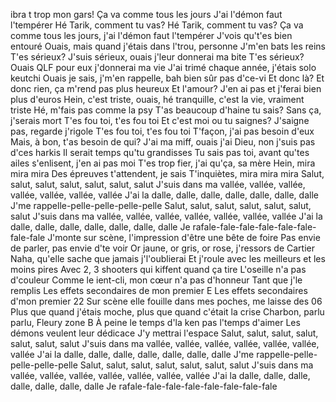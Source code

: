 ibra t trop mon gars!
Ça va comme tous les jours
J'ai l'démon faut l'tempérer
Hé Tarik, comment tu vas?
Hé Tarik, comment tu vas?
Ça va comme tous les jours, j'ai l'démon faut l'tempérer
J'vois qu't'es bien entouré
Ouais, mais quand j'étais dans l'trou, personne
J'm'en bats les reins
T'es sérieux? J'suis sérieux, ouais j'leur donnerai ma bite
T'es sérieux? Ouais QLF pour eux j'donnerai ma vie
J'ai trimé chaque année, j'étais solo keutchi
Ouais je sais, j'm'en rappelle, bah bien sûr pas d'ce-vi
Et donc là? Et donc rien, ça m'rend pas plus heureux
Et l'amour? J'en ai pas et j'ferai bien plus d'euros
Hein, c'est triste, ouais, hé tranquille, c'est la vie, vraiment triste
Hé, m'fais pas comme la psy
T'as beaucoup d'haine tu sais?
Sans ça, j'serais mort
T'es fou toi, t'es fou toi
Et c'est moi ou tu saignes?
J'saigne pas, regarde j'rigole
T'es fou toi, t'es fou toi
T'façon, j'ai pas besoin d'eux
Mais, à bon, t'as besoin de qui?
J'ai ma miff, ouais j'ai Dieu, non j'suis pas d'ces harkis
Il serait temps qu'tu grandisses
Tu sais pas toi, avant qu'tes ailes s'enlisent, j'en ai pas moi
T'es trop fier, j'ai qu'ça, sa mère
Hein, mira mira mira
Des épreuves t'attendent, je sais
T'inquiètes, mira mira mira
Salut, salut, salut, salut, salut, salut, salut
J'suis dans ma vallée, vallée, vallée, vallée, vallée, vallée, vallée
J'ai la dalle, dalle, dalle, dalle, dalle, dalle, dalle
J'me rappelle-pelle-pelle-pelle-pelle
Salut, salut, salut, salut, salut, salut, salut
J'suis dans ma vallée, vallée, vallée, vallée, vallée, vallée, vallée
J'ai la dalle, dalle, dalle, dalle, dalle, dalle, dalle
Je rafale-fale-fale-fale-fale-fale-fale-fale
J'monte sur scène, l'impression d'être une bête de foire
Pas envie de parler, pas envie d'te voir
Or jaune, or gris, or rose, j'ressors de Cartier
Naha, qu'elle sache que jamais j'l'oublierai
Et j'roule avec les meilleurs et les moins pires
Avec 2, 3 shooters qui kiffent quand ça tire
L'oseille n'a pas d'couleur
Comme le ient-cli, mon cœur n'a pas d'honneur
Tant que j'le remplis
Les effets secondaires de mon premier E
Les effets secondaires d'mon premier 22
Sur scène elle fouille dans mes poches, me laisse des 06
Plus que quand j'étais moche, plus que quand c'était la crise
Charbon, parlu parlu, Fleury zone B
À peine le temps d'la ken pas l'temps d'aimer
Les démons veulent leur dédicace
J'y mettrai l'espace
Salut, salut, salut, salut, salut, salut, salut
J'suis dans ma vallée, vallée, vallée, vallée, vallée, vallée, vallée
J'ai la dalle, dalle, dalle, dalle, dalle, dalle, dalle
J'me rappelle-pelle-pelle-pelle-pelle
Salut, salut, salut, salut, salut, salut, salut
J'suis dans ma vallée, vallée, vallée, vallée, vallée, vallée, vallée
J'ai la dalle, dalle, dalle, dalle, dalle, dalle, dalle
Je rafale-fale-fale-fale-fale-fale-fale-fale
